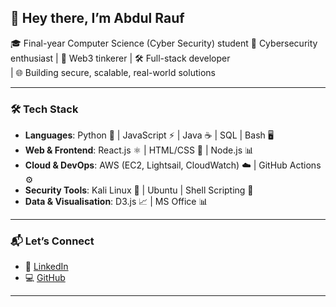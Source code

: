 ## 👋 Hey there, I’m Abdul Rauf

🎓 Final-year Computer Science (Cyber Security) student 
🔐 Cybersecurity enthusiast | 🧠 Web3 tinkerer | 🛠️ Full-stack developer  
| 🌐 Building secure, scalable, real-world solutions  

---

### 🛠️ Tech Stack
- **Languages**: Python 🐍 | JavaScript ⚡ | Java ☕ | SQL | Bash 🖥️  
- **Web & Frontend**: React.js ⚛️ | HTML/CSS 🎨 | Node.js 📊  
- **Cloud & DevOps**: AWS (EC2, Lightsail, CloudWatch) ☁️ | GitHub Actions ⚙️  
- **Security Tools**: Kali Linux 🐉 | Ubuntu | Shell Scripting 🧩  
- **Data & Visualisation**: D3.js 📈 | MS Office 📊  

---

### 📬 Let’s Connect
- 💼 [LinkedIn](https://www.linkedin.com/in/abdulrauf2101/)
- 💻 [GitHub](https://github.com/abdulr2004)
  
---

